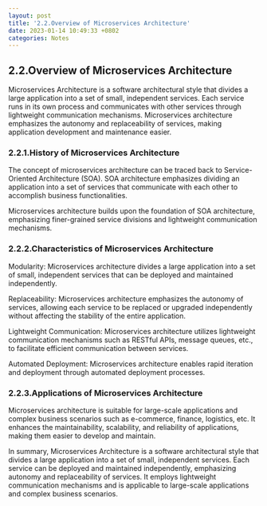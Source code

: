 ```yaml
---
layout: post
title: '2.2.Overview of Microservices Architecture'
date: 2023-01-14 10:49:33 +0802
categories: Notes
---
```


## 2.2.Overview of Microservices Architecture

Microservices Architecture is a software architectural style that divides a large application into a set of small, independent services. Each service runs in its own process and communicates with other services through lightweight communication mechanisms. Microservices architecture emphasizes the autonomy and replaceability of services, making application development and maintenance easier.

### 2.2.1.History of Microservices Architecture

The concept of microservices architecture can be traced back to Service-Oriented Architecture (SOA). SOA architecture emphasizes dividing an application into a set of services that communicate with each other to accomplish business functionalities.

Microservices architecture builds upon the foundation of SOA architecture, emphasizing finer-grained service divisions and lightweight communication mechanisms.

### 2.2.2.Characteristics of Microservices Architecture

Modularity: Microservices architecture divides a large application into a set of small, independent services that can be deployed and maintained independently.

Replaceability: Microservices architecture emphasizes the autonomy of services, allowing each service to be replaced or upgraded independently without affecting the stability of the entire application.

Lightweight Communication: Microservices architecture utilizes lightweight communication mechanisms such as RESTful APIs, message queues, etc., to facilitate efficient communication between services.

Automated Deployment: Microservices architecture enables rapid iteration and deployment through automated deployment processes.

### 2.2.3.Applications of Microservices Architecture

Microservices architecture is suitable for large-scale applications and complex business scenarios such as e-commerce, finance, logistics, etc. It enhances the maintainability, scalability, and reliability of applications, making them easier to develop and maintain.

In summary, Microservices Architecture is a software architectural style that divides a large application into a set of small, independent services. Each service can be deployed and maintained independently, emphasizing autonomy and replaceability of services. It employs lightweight communication mechanisms and is applicable to large-scale applications and complex business scenarios.
